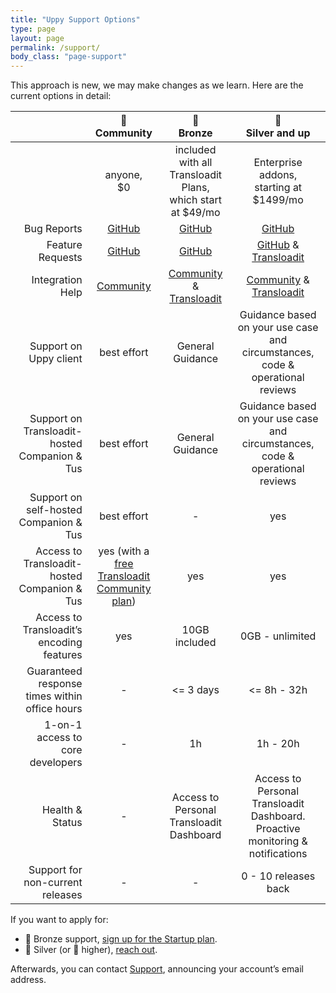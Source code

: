 ```yaml
---
title: "Uppy Support Options"
type: page
layout: page
permalink: /support/
body_class: "page-support"
---
```


<!-- md integration_help.md -->

This approach is new, we may make changes as we learn. Here are the current options in detail:

<div class="table-responsive">

|                                               |                                       🦄<br>Community                                       |                          🥉<br>Bronze                          |                              🥈<br>Silver and up                               |
| --------------------------------------------: | :-----------------------------------------------------------------------------------------: | :------------------------------------------------------------: | :----------------------------------------------------------------------------: |
|                                               |                                       anyone,<br/>$0                                        | included with all Transloadit Plans,<br/>which start at $49/mo |                  Enterprise addons,<br/>starting at $1499/mo                   |
|                                   Bug Reports |                                       [GitHub][bugs]                                        |                         [GitHub][bugs]                         |                                 [GitHub][bugs]                                 |
|                              Feature Requests |                                     [GitHub][features]                                      |                       [GitHub][features]                       |                  [GitHub][features] & [Transloadit][support]                   |
|                              Integration Help |                                     [Community][forum]                                      |          [Community][forum] & [Transloadit][support]           |                  [Community][forum] & [Transloadit][support]                   |
|                        Support on Uppy client |                                         best effort                                         |                        General Guidance                        | Guidance based on your use case and circumstances, code & operational reviews  |
| Support on Transloadit-hosted Companion & Tus |                                         best effort                                         |                        General Guidance                        | Guidance based on your use case and circumstances, code & operational reviews  |
|        Support on self-hosted Companion & Tus |                                         best effort                                         |                               -                                |                                      yes                                       |
|  Access to Transloadit-hosted Companion & Tus | yes (with a <a href="https://transloadit.com/pricing/">free Transloadit Community plan</a>) |                              yes                               |                                      yes                                       |
|     Access to Transloadit’s encoding features |                                             yes                                             |                         10GB included                          |                                0GB - unlimited                                 |
| Guaranteed response times within office hours |                                              -                                              |                           <= 3 days                            |                                  <= 8h - 32h                                   |
|              1-on-1 access to core developers |                                              -                                              |                               1h                               |                                    1h - 20h                                    |
|                               Health & Status |                                              -                                              |            Access to Personal Transloadit Dashboard            | Access to Personal Transloadit Dashboard. Proactive monitoring & notifications |
|              Support for non-current releases |                                              -                                              |                               -                                |                              0 - 10 releases back                              |

</div>

If you want to apply for:

- 🥉 Bronze support, [sign up for the Startup plan][pricing].
- 🥈 Silver (or 🥇 higher), [reach out](mailto:support@transloadit.com?subject=Uppy+Enterprise+Support).

Afterwards, you can contact [Support][support], announcing your account’s email address.

[bugs]: https://github.com/goemerge/uppy/issues/new?template=bug_reports.md "Bugs welcome in the issue tracker on GitHub"
[features]: https://github.com/goemerge/uppy/issues/new?template=feature_request.md "Feature requests welcome in the issue tracker on GitHub"
[forum]: https://community.transloadit.com/c/uppy "Community Forum"
[pricing]: https://transloadit.com/pricing/ "Transloadit plans & signup"
[support]: https://transloadit.com/support/ "Transloadit Support"
